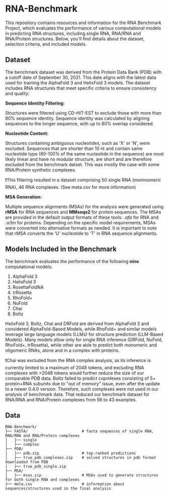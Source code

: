 # RNA-Benchmark

This repository contains resources and information for the RNA Benchmark Project, which evaluates the performance of various computational models in predicting RNA structures, including single RNA, RNA/RNA and RNA/Protein structures. Below, you'll find details about the dataset, selection criteria, and included models.

## Dataset

The benchmark dataset was derived from the Protein Data Bank (PDB) with a cutoff date of September 30, 2021. This date aligns with the latest data used for training the AlphaFold 3 and HelixFold 3 models. The dataset includes RNA structures that meet specific criteria to ensure consistency and quality:

**Sequence Identity Filtering:**  

Structures were filtered using CD-HIT-EST to exclude those with more than 80% sequence identity. Sequence identity was calculated by aligning sequences to the longer sequence, with up to 80% overlap considered.  

**Nucleotide Content:**  

Structures containing ambiguous nucleotides, such as 'X' or 'N', were excluded. Sequences that are shorter than 10 nt and contain same nucleotide type (80-100% of the same nucleotide in the sequence) are most likely linear and have no modular structure, are short and are therefore excluded from the benchmark datset. This was mostly the case with some RNA/Protein synthetic complexes.

❗This filtering resulted in a dataset comprising 50 single RNA (momnomeric RNA), 46 RNA complexes. (See meta.csv for more information)

**MSA Generation:**

Multiple sequence alignments (MSAs) for the analysis were generated using **rMSA** for RNA sequences and **MMseqs2** for protein sequences. The MSAs are provided in the default output formats of these tools: *.afa* for RNA and *.a3m* for proteins. Depending on the specific model requirements, MSAs were converted into alternative formats as needed. It is important to note that rMSA converts the 'U' nucleotide to 'T' in RNA sequence alignments.

## Models Included in the Benchmark

The benchmark evaluates the performance of the following **nine** computational models: 

1) AlphaFold 3
2) HelixFold 3
3) RosettaFoldNA
4) trRosetta
5) RhoFold+
6) NuFold
7) Chai
8) Boltz

HelixFold 3, Boltz, Chai and DRFold are derived from AlphaFold 3 and considered AlphaFold-Based Models, while RhoFold+ and similar models leverage large language models (LLMs) for structure prediction (LLM-Based Models). Many models allow only for single RNA inference (DRFold, NuFold, RhoFold+, trRosetta), while other are able to predict both monomeric and oligomeric RNAs, alone and in a complex with proteins.

❗Chai was excluded from the RNA complex analysis, as its inference is currently limited to a maximum of 2048 tokens, and excluding RNA complexes with >2048 tokens would further reduce the size of our comparable PDB data. Boltz failed to predict copmlexes consisting of 5+ protein+RNA subunits due to "out of memory" issue, even after the update to a newer 0.4.0 version. Therefore, such complexes were not used in our analysis of benchmark data. That reduced our benchmark dataset for RNA/RNA and RNA/Protein complexes from 56 to 43 examples.

## Data

```
RNA-Benchmark/
├── FASTA/                        # fasta sequences of single RNA, RNA/RNA and RNA/Protein complexes 
│   ├── single        
│   ├── complex       
├── PDB/
|   ├── pdb.zip                   # top-ranked predictions    
│   ├── true_pdb_complexes.zip    # solved structures in pdb format downloaded from PDB
│   ├── true_pdb_single.zip 
├── MSA/
│   ├── msas.zip                  # MSAs used to generate structures for both single RNA and complexes
├── meta.csv                      # information about sequences/structures used in the final analysis
```



